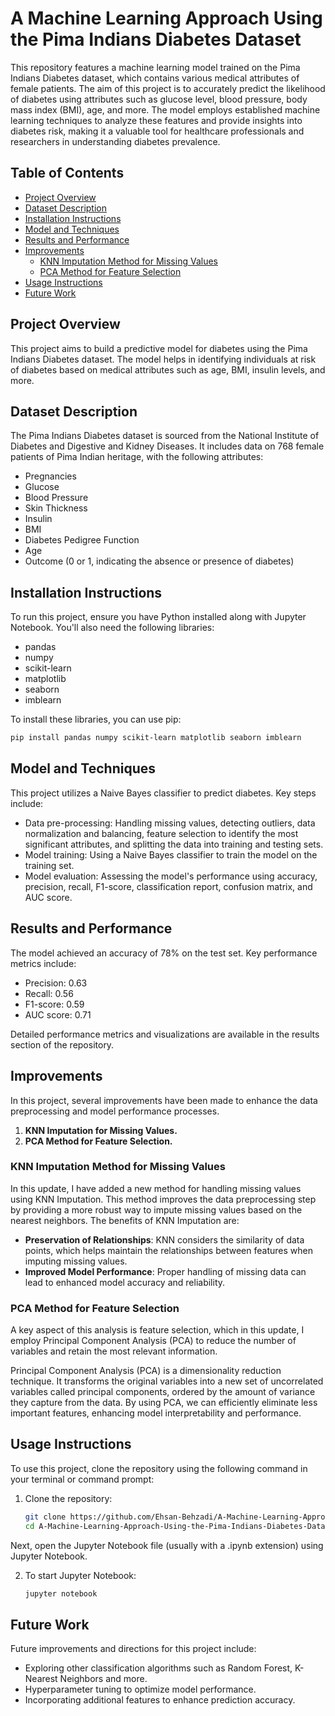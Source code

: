 # A Machine Learning Approach Using the Pima Indians Diabetes Dataset

This repository features a machine learning model trained on the Pima Indians Diabetes dataset, which contains various medical attributes of female patients. The aim of this project is to accurately predict the likelihood of diabetes using attributes such as glucose level, blood pressure, body mass index (BMI), age, and more. The model employs established machine learning techniques to analyze these features and provide insights into diabetes risk, making it a valuable tool for healthcare professionals and researchers in understanding diabetes prevalence.  

## Table of Contents  

- [Project Overview](#project-overview)  
- [Dataset Description](#dataset-description)  
- [Installation Instructions](#installation-instructions)  
- [Model and Techniques](#model-and-techniques)      
- [Results and Performance](#results-and-performance)
- [Improvements](#improvements)  
    - [KNN Imputation Method for Missing Values](#knn-imputation-method-for-missing-values)
    - [PCA Method for Feature Selection](#pca-method-for-feature-selection)  
- [Usage Instructions](#usage-instructions)  
- [Future Work](#future-work)

## Project Overview

This project aims to build a predictive model for diabetes using the Pima Indians Diabetes dataset. The model helps in identifying individuals at risk of diabetes based on medical attributes such as age, BMI, insulin levels, and more.

## Dataset Description

The Pima Indians Diabetes dataset is sourced from the National Institute of Diabetes and Digestive and Kidney Diseases. It includes data on 768 female patients of Pima Indian heritage, with the following attributes:
- Pregnancies
- Glucose
- Blood Pressure
- Skin Thickness
- Insulin
- BMI
- Diabetes Pedigree Function
- Age
- Outcome (0 or 1, indicating the absence or presence of diabetes)

## Installation Instructions  
To run this project, ensure you have Python installed along with Jupyter Notebook. You'll also need the following libraries:  
- pandas  
- numpy  
- scikit-learn  
- matplotlib  
- seaborn  
- imblearn

To install these libraries, you can use pip:  
```bash  
pip install pandas numpy scikit-learn matplotlib seaborn imblearn
```

## Model and Techniques  

This project utilizes a Naive Bayes classifier to predict diabetes. Key steps include:  
- Data pre-processing: Handling missing values, detecting outliers, data normalization and balancing, feature selection to identify the most significant attributes, and splitting the data into training and testing sets.  
- Model training: Using a Naive Bayes classifier to train the model on the training set.  
- Model evaluation: Assessing the model's performance using accuracy, precision, recall, F1-score, classification report, confusion matrix, and AUC score.  

## Results and Performance

The model achieved an accuracy of 78% on the test set. Key performance metrics include:
- Precision: 0.63
- Recall: 0.56
- F1-score: 0.59
- AUC score: 0.71

Detailed performance metrics and visualizations are available in the results section of the repository.

## Improvements  

In this project, several improvements have been made to enhance the data preprocessing and model performance processes. 

1. **KNN Imputation for Missing Values.**
2. **PCA Method for Feature Selection.** 

### KNN Imputation Method for Missing Values  

In this update, I have added a new method for handling missing values using KNN Imputation. This method improves the data preprocessing step by providing a more robust way to impute missing values based on the nearest neighbors. The benefits of KNN Imputation are:  
- **Preservation of Relationships**: KNN considers the similarity of data points, which helps maintain the relationships between features when imputing missing values.  
- **Improved Model Performance**: Proper handling of missing data can lead to enhanced model accuracy and reliability.

### PCA Method for Feature Selection

A key aspect of this analysis is feature selection, which in this update, I employ Principal Component Analysis (PCA) to reduce the number of variables and retain the most relevant information.

Principal Component Analysis (PCA) is a dimensionality reduction technique. It transforms the original variables into a new set of uncorrelated variables called principal components, ordered by the amount of variance they capture from the data. By using PCA, we can efficiently eliminate less important features, enhancing model interpretability and performance.

## Usage Instructions

To use this project, clone the repository using the following command in your terminal or command prompt:

1. Clone the repository:
   ```bash
   git clone https://github.com/Ehsan-Behzadi/A-Machine-Learning-Approach-Using-the-Pima-Indians-Diabetes-Dataset.git  
   cd A-Machine-Learning-Approach-Using-the-Pima-Indians-Diabetes-Dataset
   ```
Next, open the Jupyter Notebook file (usually with a .ipynb extension) using Jupyter Notebook.   

2. To start Jupyter Notebook:
   ```bash
   jupyter notebook
   ```

## Future Work

Future improvements and directions for this project include:
- Exploring other classification algorithms such as Random Forest, K-Nearest Neighbors and more.
- Hyperparameter tuning to optimize model performance.
- Incorporating additional features to enhance prediction accuracy.